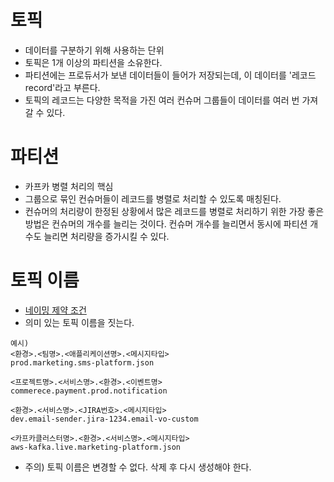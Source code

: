 # 토픽
- 데이터를 구분하기 위해 사용하는 단위
- 토픽은 1개 이상의 파티션을 소유한다. 
- 파티션에는 프로듀서가 보낸 데이터들이 들어가 저장되는데, 이 데이터를 '레코드 record'라고 부른다.
- 토픽의 레코드는 다양한 목적을 가진 여러 컨슈머 그룹들이 데이터를 여러 번 가져갈 수 있다.

# 파티션
- 카프카 병렬 처리의 핵심
- 그룹으로 묶인 컨슈머들이 레코드를 병렬로 처리할 수 있도록 매칭된다. 
- 컨슈머의 처리량이 한정된 상황에서 많은 레코드를 병렬로 처리하기 위한 가장 좋은 방법은 컨슈머의 개수를 늘리는 것이다. 컨슈머 개수를 늘리면서 동시에 파티션 개수도 늘리면 처리량을 증가시킬 수 있다.

# 토픽 이름
- [네이밍 제약 조건](https://github.com/apache/kafka/blob/8007211cc982d8458223e866c1ee7d94b69e0249/core/src/main/scala/kafka/common/Topic.scala#L28)
- 의미 있는 토픽 이름을 짓는다. 

```
예시)
<환경>.<팀명>.<애플리케이션명>.<메시지타입>
prod.marketing.sms-platform.json

<프로젝트명>.<서비스명>.<환경>.<이벤트명>
commerece.payment.prod.notification

<환경>.<서비스명>.<JIRA번호>.<메시지타입>
dev.email-sender.jira-1234.email-vo-custom

<카프카클러스터명>.<환경>.<서비스명>.<메시지타입>
aws-kafka.live.marketing-platform.json
```
- 주의) 토픽 이름은 변경할 수 없다. 삭제 후 다시 생성해야 한다.
